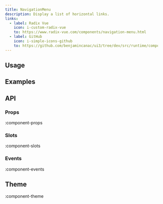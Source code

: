 ```yaml
---
title: NavigationMenu
description: Display a list of horizontal links.
links:
  - label: Radix Vue
    icon: i-custom-radix-vue
    to: https://www.radix-vue.com/components/navigation-menu.html
  - label: GitHub
    icon: i-simple-icons-github
    to: https://github.com/benjamincanac/ui3/tree/dev/src/runtime/components/HorizontalNavigation.vue
---
```


## Usage

## Examples

## API

### Props

:component-props

### Slots

:component-slots

### Events

:component-events

## Theme

:component-theme
